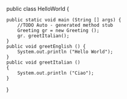 
public class HelloWorld {
        
    public static void main (String [] args) {
        //TODO Auto - generated method stub
        Greeting gr = new Greeting ();
        gr. greetItalian();
    }
    public void greetEnglish () {
        System.out.println ("Hello World");
    }
    public void greetItalian () 
    {
        System.out.println ("Ciao");
    }
}
